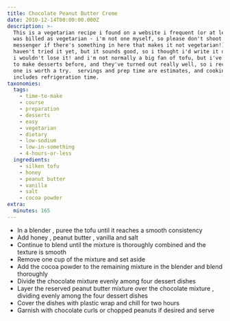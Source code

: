 ```yaml
---
title: Chocolate Peanut Butter Creme
date: 2010-12-14T00:00:00.000Z
description: >-
  This is a vegetarian recipe i found on a website i frequent (or at least it
  was billed as vegetarian - i'm not one myself, so please don't shoot the
  messenger if there's something in here that makes it not vegetarian!). i
  haven't tried it yet, but it sounds good, so i thought i'd write it down where
  i wouldn't lose it! and i'm not normally a big fan of tofu, but i've used it
  to make desserts before, and they've turned out really well, so i reckon this
  one is worth a try.  servings and prep time are estimates, and cooking time
  includes refrigeration time.
taxonomies:
  tags:
    - time-to-make
    - course
    - preparation
    - desserts
    - easy
    - vegetarian
    - dietary
    - low-sodium
    - low-in-something
    - 4-hours-or-less
  ingredients:
    - silken tofu
    - honey
    - peanut butter
    - vanilla
    - salt
    - cocoa powder
extra:
  minutes: 165
---
```

 - In a blender , puree the tofu until it reaches a smooth consistency
 - Add honey , peanut butter , vanilla and salt
 - Continue to blend until the mixture is thoroughly combined and the texture is smooth
 - Remove one cup of the mixture and set aside
 - Add the cocoa powder to the remaining mixture in the blender and blend thoroughly
 - Divide the chocolate mixture evenly among four dessert dishes
 - Layer the reserved peanut butter mixture over the chocolate mixture , dividing evenly among the four dessert dishes
 - Cover the dishes with plastic wrap and chill for two hours
 - Garnish with chocolate curls or chopped peanuts if desired and serve
